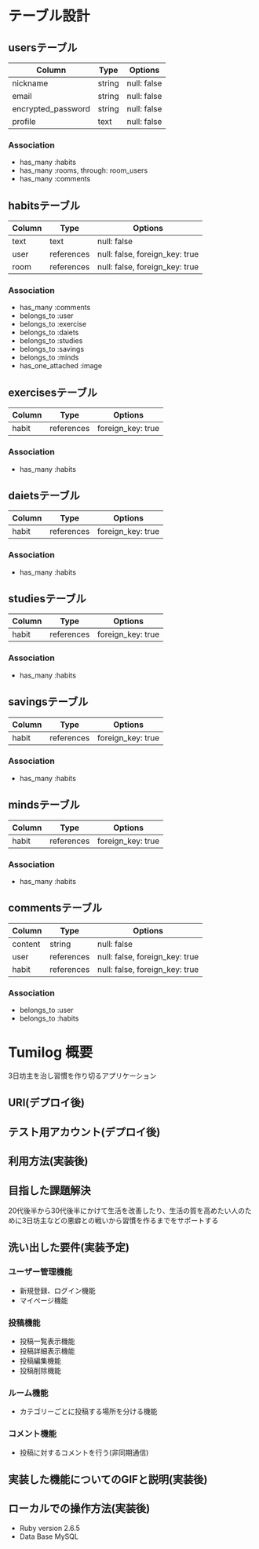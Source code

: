 
# テーブル設計

## usersテーブル

| Column             | Type   | Options     |
| ------------------ | ------ | ----------- |
| nickname           | string | null: false |
| email              | string | null: false |
| encrypted_password | string | null: false |
| profile            | text   | null: false |

### Association

- has_many :habits
- has_many :rooms, through: room_users
- has_many :comments

## habitsテーブル

| Column | Type       | Options                        |
| ------ | ---------- | ------------------------------ |
| text   | text       | null: false                    |
| user   | references | null: false, foreign_key: true |
| room   | references | null: false, foreign_key: true |

### Association

- has_many :comments
- belongs_to :user
- belongs_to :exercise
- belongs_to :daiets
- belongs_to :studies
- belongs_to :savings
- belongs_to :minds
- has_one_attached :image

## exercisesテーブル

| Column | Type       | Options           |
| ------ | ---------- | ----------------- |
| habit  | references | foreign_key: true |

### Association

- has_many :habits

## daietsテーブル

| Column | Type       | Options           |
| ------ | ---------- | ----------------- |
| habit  | references | foreign_key: true |

### Association

- has_many :habits

## studiesテーブル

| Column | Type       | Options           |
| ------ | ---------- | ----------------- |
| habit  | references | foreign_key: true |

### Association

- has_many :habits

## savingsテーブル

| Column | Type       | Options           |
| ------ | ---------- | ----------------- |
| habit  | references | foreign_key: true |

### Association

- has_many :habits

## mindsテーブル

| Column | Type       | Options           |
| ------ | ---------- | ----------------- |
| habit  | references | foreign_key: true |

### Association

- has_many :habits

## commentsテーブル

| Column  | Type       | Options                        |
| ------- | ---------- | ------------------------------ |
| content | string     | null: false                    |
| user    | references | null: false, foreign_key: true |
| habit   | references | null: false, foreign_key: true |

### Association

- belongs_to :user
- belongs_to :habits


# Tumilog 概要

  3日坊主を治し習慣を作り切るアプリケーション

## URl(デプロイ後)

## テスト用アカウント(デプロイ後)

## 利用方法(実装後)

## 目指した課題解決

  20代後半から30代後半にかけて生活を改善したり、生活の質を高めたい人のために3日坊主などの悪癖との戦いから習慣を作るまでをサポートする

## 洗い出した要件(実装予定)

### ユーザー管理機能
 - 新規登録、ログイン機能
 - マイページ機能

### 投稿機能
 - 投稿一覧表示機能
 - 投稿詳細表示機能
 - 投稿編集機能
 - 投稿削除機能

### ルーム機能
 - カテゴリーごとに投稿する場所を分ける機能

### コメント機能
 - 投稿に対するコメントを行う(非同期通信)

## 実装した機能についてのGIFと説明(実装後)

## ローカルでの操作方法(実装後)

- Ruby version 2.6.5
- Data Base MySQL
